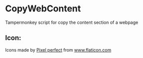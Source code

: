 # CopyWebContent
Tampermonkey script for copy the content section of a webpage

## Icon:
Icons made by [Pixel perfect](https://www.flaticon.com/authors/pixel-perfect) from  www.flaticon.com
